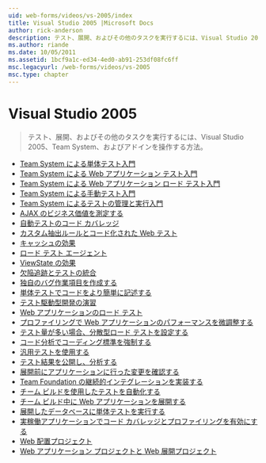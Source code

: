 ```yaml
---
uid: web-forms/videos/vs-2005/index
title: Visual Studio 2005 |Microsoft Docs
author: rick-anderson
description: テスト、展開、およびその他のタスクを実行するには、Visual Studio 2005、Team System、およびアドインを操作する方法。
ms.author: riande
ms.date: 10/05/2011
ms.assetid: 1bcf9a1c-ed34-4ed0-ab91-253df08fc6ff
msc.legacyurl: /web-forms/videos/vs-2005
msc.type: chapter
---
```

<a name="visual-studio-2005"></a>Visual Studio 2005
====================
> テスト、展開、およびその他のタスクを実行するには、Visual Studio 2005、Team System、およびアドインを操作する方法。


- [Team System による単体テスト入門](introduction-to-unit-testing-with-team-system.md)
- [Team System による Web アプリケーション テスト入門](introduction-to-testing-web-applications-with-team-system.md)
- [Team System による Web アプリケーション ロード テスト入門](introduction-to-load-testing-web-applications-with-team-system.md)
- [Team System による手動テスト入門](introduction-to-manual-testing-with-team-system.md)
- [Team System によるテストの管理と実行入門](introduction-to-managing-and-running-tests-with-team-system.md)
- [AJAX のビジネス価値を測定する](measuring-the-business-value-of-ajax.md)
- [自動テストのコード カバレッジ](code-coverage-of-automated-tests.md)
- [カスタム抽出ルールとコード化された Web テスト](custom-extraction-rules-and-coded-web-tests.md)
- [キャッシュの効果](the-effects-of-caching.md)
- [ロード テスト エージェント](using-the-load-test-agent.md)
- [ViewState の効果](the-effects-of-viewstate.md)
- [欠陥追跡とテストの統合](how-do-i-integrate-defect-tracking-with-testing.md)
- [独自のバグ作業項目を作成する](how-do-i-create-my-own-bug-work-item.md)
- [単体テストでコードをより簡単に記述する](how-do-i-write-code-more-quickly-with-unit-tests.md)
- [テスト駆動型開発の演習](how-do-i-practice-test-driven-development.md)
- [Web アプリケーションのロード テスト](how-do-i-load-test-a-web-application.md)
- [プロファイリングで Web アプリケーションのパフォーマンスを微調整する](how-do-i-tune-web-application-performance-with-profiling.md)
- [テスト量が多い場合、分散型ロード テストを設定する](how-do-i-set-up-distributed-load-testing-for-high-volume-tests.md)
- [コード分析でコーディング標準を強制する](how-do-i-enforce-coding-standards-with-code-analysis.md)
- [汎用テストを使用する](how-do-i-use-generic-tests.md)
- [テスト結果を公開し、分析する](how-do-i-publish-and-analyze-test-results.md)
- [展開前にアプリケーションに行った変更を確認する](how-do-i-discover-application-changes-prior-to-deployment.md)
- [Team Foundation の継続的インテグレーションを実装する](how-do-i-implement-continuous-integration-with-team-foundation.md)
- [チーム ビルドを使用したテストを自動化する](how-do-i-automate-testing-using-team-build.md)
- [チーム ビルド中に Web アプリケーションを展開する](how-do-i-deploy-a-web-application-during-a-team-build.md)
- [展開したデータベースに単体テストを実行する](how-do-i-run-unit-tests-against-a-deployed-database.md)
- [実稼働アプリケーションでコード カバレッジとプロファイリングを有効にする](how-do-i-enable-code-coverage-and-profiling-in-production-applications.md)
- [Web 配置プロジェクト](web-deployment-projects.md)
- [Web アプリケーション プロジェクトと Web 展開プロジェクト](web-application-projects-web-deployment-projects.md)
